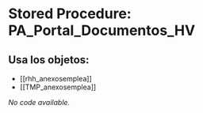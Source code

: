 # Stored Procedure: PA_Portal_Documentos_HV

## Usa los objetos:
- [[rhh_anexosemplea]]
- [[TMP_anexosemplea]]

*No code available.*
